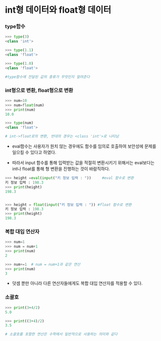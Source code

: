 # int형 데이터와 float형 데이터

### type함수

```python
>>> type(3)
<class 'int'>

>>> type(1.1)
<class 'float'>

>>> type(1.0)
<class 'float'>

#type함수에 전달된 값의 종류가 무엇인지 알려준다
```

### int형으로 변환, float형으로 변환

```python
>>> num=10
>>> num=float(num)
>>> print(num)
10.0

>>> type(num)
<class 'float'>

# int->float로의 변환, 반대의 경우는 <class 'int'>로 나타남
```

-   eval함수는 사용자가 원치 않는 경우에도 함수를 임의로 호출하여 보안성에 문제를 일으킬 수 있다고 하였다.

-   따라서 input 함수를 통해 입력받는 값을 적절히 변환시키기 위해서는 eval보다는 int나 float를 통해 형 변환을 진행하는 것이 바람직하다.

```python
>>> height =eval(input("키 정보 입력 : "))     #eval 함수로 변환
키 정보 입력 : 198.3
>>> print(height)
198.3


>>> height = float(input("키 정보 입력 : ")) #float 함수로 변환
키 정보 입력 : 198.3
>>> print(height)
198.3
```

### 복합 대입 연산자

```python
>>> num=1
>>> num = num+1
>>> print(num)
2

>>> num+=1  # num = num+1과 같은 연산
>>> print(num)
3
```

-   덧셈 뿐만 아니라 다른 연산자들에게도 복합 대입 연산자를 적용할 수 있다.

### 소괄호

```python
>>> print(3+4/2)
5.0

>>> print((3+4)/2)
3.5

# 소괄호를 포함한 연산은 수학에서 일반적으로 사용하는 의미와 같다
```

